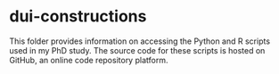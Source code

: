 # dui-constructions
This folder provides information on accessing the Python and R scripts used in my PhD study. The source code for these scripts is hosted on GitHub, an online code repository platform.
